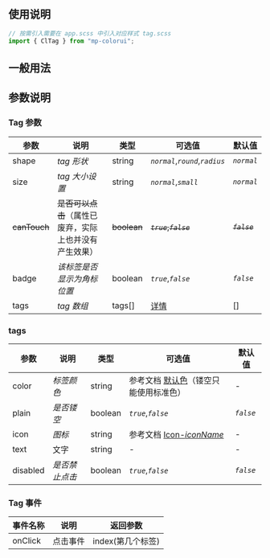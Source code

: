 ## 使用说明

```jsx
// 按需引入需要在 app.scss 中引入对应样式 tag.scss
import { ClTag } from "mp-colorui";
```

## 一般用法

<CodeShow componentName='tag' />

## 参数说明

### Tag 参数

| 参数         | 说明                                                   | 类型        | 可选值                                | 默认值        |
| ------------ | ------------------------------------------------------ | ----------- | ------------------------------------- | ------------- |
| shape        | _tag 形状_                                             | string      | _`normal`_,_`round`_,_`radius`_       | _`normal`_    |
| size         | _tag 大小设置_                                         | string      | _`normal`_,_`small`_                  | _`normal`_    |
| ~~canTouch~~ | ~~是否可以点击~~（属性已废弃，实际上也并没有产生效果） | ~~boolean~~ | ~~_`true`_,_`false`_~~                | ~~_`false`_~~ |
| badge        | _该标签是否显示为角标位置_                             | boolean     | _`true`_,_`false`_                    | _`false`_     |
| tags         | _tag 数组_                                             | tags[]      | [详情](/mp-colorui-doc/view/tag#tags) | []            |

### tags

| 参数     | 说明           | 类型    | 可选值                                                              | 默认值    |
| -------- | -------------- | ------- | ------------------------------------------------------------------- | --------- |
| color    | _标签颜色_     | string  | 参考文档 [默认色](/mp-colorui-doc/home/color)（镂空只能使用标准色） | -         |
| plain    | _是否镂空_     | boolean | _`true`_,_`false`_                                                  | _`false`_ |
| icon     | _图标_         | string  | 参考文档 [Icon-_iconName_](/mp-colorui-doc/base/icon#iconname)      | -         |
| text     | 文字           | string  | -                                                                   | -         |
| disabled | _是否禁止点击_ | boolean | _`true`_,_`false`_                                                  | _`false`_ |

### Tag 事件

| 事件名称 | 说明     | 返回参数          |
| -------- | -------- | ----------------- |
| onClick  | 点击事件 | index(第几个标签) |

<FloatPhone url="https://yinliangdream.github.io/mp-colorui-h5-demo/#/package/viewPackage/tag/index" />
